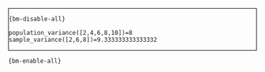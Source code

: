 <div style="border:1px solid black;">

`{bm-disable-all}`

```
population_variance([2,4,6,8,10])=8
sample_variance([2,6,8])=9.333333333333332
```

</div>

`{bm-enable-all}`

